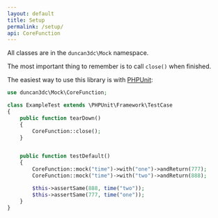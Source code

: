 ```yaml
---
layout: default
title: Setup
permalink: /setup/
api: CoreFunction
---
```


All classes are in the `duncan3dc\Mock` namespace.  

The most important thing to remember is to call `close()` when finished.  

The easiest way to use this library is with [PHPUnit](https://phpunit.de/):

~~~php
use duncan3dc\Mock\CoreFunction;

class ExampleTest extends \PHPUnit\Framework\TestCase
{
    public function tearDown()
    {
        CoreFunction::close();
    }


    public function testDefault()
    {
        CoreFunction::mock("time")->with("one")->andReturn(777);
        CoreFunction::mock("time")->with("two")->andReturn(888);

        $this->assertSame(888, time("two"));
        $this->assertSame(777, time("one"));
    }
}
~~~


